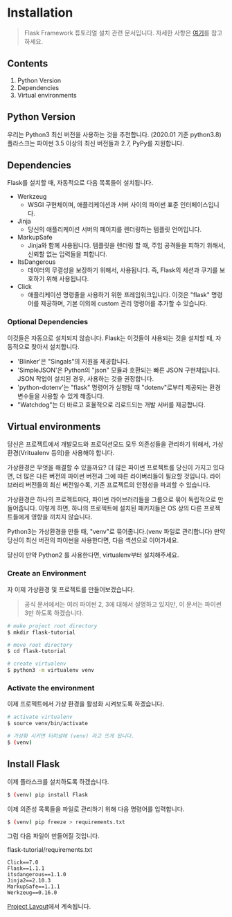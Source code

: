 Installation
============

> Flask Framework 튜토리얼 설치 관련 문서입니다.
> 자세한 사항은 [여기](https://flask.palletsprojects.com/en/1.1.x/installation/)를 참고하세요.

Contents
-------

1. Python Version
2. Dependencies
3. Virtual environments


## Python Version

우리는 Python3 최신 버전을 사용하는 것을 추천합니다. (2020.01 기준 python3.8) 플라스크는 파이썬 3.5 이상의 최신 버전들과 2.7, PyPy를 지원합니다.


## Dependencies

Flask를 설치할 때, 자동적으로 다음 목록들이 설치됩니다.

* Werkzeug 
    - WSGI 구현체이며, 애플리케이션과 서버 사이의 파이썬 표준 인터페이스입니다. 
* Jinja 
    - 당신의 애플리케이션 서버의 페이지를 렌더링하는 템플릿 언어입니다.
* MarkupSafe 
    - Jinja와 함께 사용됩니다. 템플릿을 렌더링 할 때, 주입 공격들을 피하기 위해서, 신뢰할 없는 입력들을 피합니다.
* ItsDangerous
    -  데이터의 무결성을 보장하기 위해서, 사용됩니다. 즉, Flask의 세션과 쿠기를 보호하기 위해 사용됩니다.
* Click
    - 애플리케이션 명령줄을 사용하기 위한 프레임워크입니다. 이것은 "flask" 명령어를 제공하며, 기본 이외에 custom 관리 명령어를 추가할 수 있습니다.

### Optional Dependencies

이것들은 자동으로 설치되지 않습니다. Flask는 이것들이 사용되는 것을 설치할 때, 자동적으로 찾아서 설치합니다.

* 'Blinker'은 "Singals"의 지원을 제공합니다.
* 'SimpleJSON'은 Python의 "json" 모듈과 호환되는 빠른 JSON 구현체입니다. JSON 작업이 설치된 경우, 사용하는 것을 권장합니다.
* 'python-dotenv'는 "flask" 명령어가 실행될 때 "dotenv"로부터 제공되는 환경 변수들을 사용할 수 있게 해줍니다.
* "Watchdog"는 더 바르고 효율적으로 리로드되는 개발 서버를 제공합니다.


## Virtual environments

당신은 프로젝트에서 개발모드와 프로덕션모드 모두 의존성들을 관리하기 위해서, 가상환경(Vritualenv 등의)을 사용해야 합니다.

가상환경은 무엇을 해결할 수 있을까요? 더 많은 파이썬 프로젝트를 당신이 가지고 있다면, 더 많은 다른 버전의 파이썬 버전과 그에 따른 라이버리들이 필요할 것입니다. 라이브러리 버전들의 최신 버전일수록, 기존 프로젝트의 안정성을 파괴할 수 있습니다.

가상환경은 하나의 프로젝트마다, 파이썬 라이브러리들을 그룹으로 묶어 독립적으로 만들어줍니다. 이렇게 하면, 하나의 프로젝트에 설치된 패키지들은 OS 상의 다른 프로젝트들에게 영향을 끼치지 않습니다.

Python3는 가상환경을 만들 때, "venv"로 묶어줍니다.(venv 파일로 관리합니다) 만약 당신이 최신 버전의 파이썬을 사용한다면, 다음 섹션으로 이어가세요.

당신이 만약 Python2 를 사용한다면, virtualenv부터 설치해주세요.

### Create an Environment

자 이제 가상환경 및 프로젝트를 만들어보겠습니다. 

> 공식 문서에서는 여러 파이썬 2, 3에 대해서 설명하고 있지만, 이 문서는 파이썬 3만 하도록 하겠습니다.

```bash
# make project root directory 
$ mkdir flask-tutorial

# move root directory
$ cd flask-tutorial

# create virtualenv
$ python3 -m virtualenv venv
```

### Activate the environment

이제 프로젝트에서 가상 환경을 활성화 시켜보도록 하겠습니다.

```bash
# activate virtualenv
$ source venv/bin/activate

# 가상화 시키면 터미널에 (venv) 라고 뜨게 됩니다.
$ (venv) 
```

## Install Flask

이제 플라스크를 설치하도록 하겠습니다.

```bash
$ (venv) pip install Flask
```

이제 의존성 목록들을 파일로 관리하기 위해 다음 명령어를 입력합니다.

```bash
$ (venv) pip freeze > requirements.txt
```

그럼 다음 파일이 만들어질 것입니다.

flask-tutorial/requirements.txt
```
Click==7.0
Flask==1.1.1
itsdangerous==1.1.0
Jinja2==2.10.3
MarkupSafe==1.1.1
Werkzeug==0.16.0
```

[Project Layout](./ch02.md)에서 계속됩니다.
